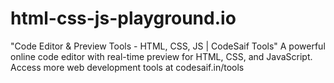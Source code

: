 # html-css-js-playground.io
"Code Editor &amp; Preview Tools - HTML, CSS, JS | CodeSaif Tools"  A powerful online code editor with real-time preview for HTML, CSS, and JavaScript. Access more web development tools at codesaif.in/tools
